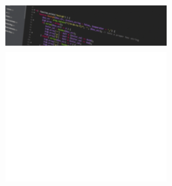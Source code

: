 ### <img src="assets/Banner-flicker.gif">

![Metrics](https://github.com/RyelBanfield/RyelBanfield/blob/main/github-metrics.svg)


<!--
## Hey! 👋

### <img src="assets/Banner-flicker.gif">

### GitHub stats:

![GitHub Activity Graph](https://activity-graph.herokuapp.com/graph?username=RyelBanfield&theme=dracula)

![Ryel's GitHub stats](https://github-readme-stats.vercel.app/api?username=ryelbanfield&show_icons=true&theme=dracula)

[![Top Langs](https://github-readme-stats.vercel.app/api/top-langs/?username=ryelbanfield&theme=dracula)](https://github.com/ryelbanfield/github-readme-stats)

![](https://img.shields.io/badge/Microverse-blueviolet)

![Profile views](https://gpvc.arturio.dev/RyelBanfield)


**RyelBanfield/RyelBanfield** is a ✨ _special_ ✨ repository because its `README.md` (this file) appears on your GitHub profile.

Here are some ideas to get you started:

- 🔭 I’m currently working on ...
- 🌱 I’m currently learning ...
- 👯 I’m looking to collaborate on ...
- 🤔 I’m looking for help with ...
- 💬 Ask me about ...
- 📫 How to reach me: ...
- 😄 Pronouns: ...
- ⚡ Fun fact: ...

## Top 3 gifs that I resonate with:
![Angry Coding Monkey](https://media.giphy.com/media/zOvBKUUEERdNm/giphy.gif)

![Chill Coding Doggo](https://media.giphy.com/media/vzO0Vc8b2VBLi/giphy.gif)

![Happy Coding Guy](https://media.giphy.com/media/MGdfeiKtEiEPS/giphy.gif)

-->
